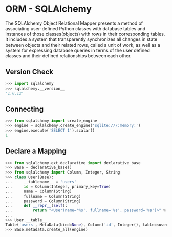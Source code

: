 # ORM - SQLAlchemy
The SQLAlchemy Object Relational Mapper presents a method of associating user-defined Python classes with database tables and instances of those classes(objects) with rows in their corresponding tables. It includes a system that transparently synchronizes all changes in state between objects and their related rows, called a unit of work, as well as a system for expressing database queries in terms of the user defined classes and their defined relationships between each other. 
## Version Check
```Python
>>> import sqlalchemy
>>> sqlalchemy.__version__
'1.0.12'
```
## Connecting
```Python
>>> from sqlalchemy import create_engine
>>> engine = sqlalchemy.create_engine('sqlite:///:memory:')
>>> engine.execute('SELECT 1').scalar()
1
```
## Declare a Mapping
```Python
>>> from sqlalchemy.ext.declarative import declarative_base
>>> Base = declarative_base()
>>> from sqlalchemy import Column, Integer, String
>>> class User(Base):
...     __tablename__ = 'users'
...     id = Column(Integer, primary_key=True)
...     name = Column(String)
...     fullname = Column(String)
...     password = Column(String)
...     def __repr__(self):
...         return "<User(name='%s', fullname='%s', password='%s')>" % (self.name, self.fullname, self.password)
... 
>>> User.__table__
Table('users', MetaData(bind=None), Column('id', Integer(), table=<users>, primary_key=True, nullable=False), Column('name', String(), table=<users>), Column('fullname', String(), table=<users>), Column('password', String(), table=<users>), schema=None)
>>> Base.metadata.create_all(engine)
```
